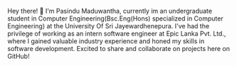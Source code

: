 Hey there! 👋 I'm Pasindu Maduwantha, currently im an undergraduate student in Computer Engineering(Bsc.Eng(Hons) specialized in Computer Engineering) at the University Of Sri Jayewardhenepura. I've had the privilege of working as an intern software engineer at Epic Lanka Pvt. Ltd., where I gained valuable industry experience and honed my skills in software development. Excited to share and collaborate on projects here on GitHub!

